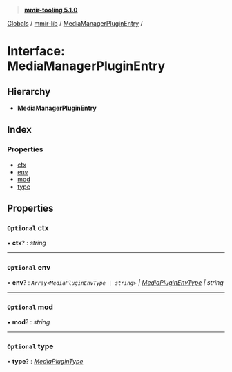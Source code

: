 > **[mmir-tooling 5.1.0](../README.md)**

[Globals](../README.md) / [mmir-lib](../modules/mmir_lib.md) / [MediaManagerPluginEntry](mmir_lib.mediamanagerpluginentry.md) /

# Interface: MediaManagerPluginEntry

## Hierarchy

* **MediaManagerPluginEntry**

## Index

### Properties

* [ctx](mmir_lib.mediamanagerpluginentry.md#optional-ctx)
* [env](mmir_lib.mediamanagerpluginentry.md#optional-env)
* [mod](mmir_lib.mediamanagerpluginentry.md#optional-mod)
* [type](mmir_lib.mediamanagerpluginentry.md#optional-type)

## Properties

### `Optional` ctx

• **ctx**? : *string*

___

### `Optional` env

• **env**? : *`Array<MediaPluginEnvType | string>` | [MediaPluginEnvType](../modules/mmir_lib.md#mediapluginenvtype) | string*

___

### `Optional` mod

• **mod**? : *string*

___

### `Optional` type

• **type**? : *[MediaPluginType](../modules/mmir_lib.md#mediaplugintype)*
